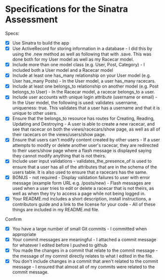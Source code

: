 # Specifications for the Sinatra Assessment

Specs:
- [x] Use Sinatra to build the app 
- [x] Use ActiveRecord for storing information in a database - I did this by using the .new method as well as following that with .save. This was done both for my User model as well as my Racecar model. 
- [x] Include more than one model class (e.g. User, Post, Category) - I included both a User model and a Racecar model
- [x] Include at least one has_many relationship on your User model (e.g. User has_many Posts) - In the User model, a user has_many racecars.
- [x] Include at least one belongs_to relationship on another model (e.g. Post belongs_to User) -  In the Racecar model, a racecar belongs_to a user. 
- [x] Include user accounts with unique login attribute (username or email) - In the User model, the following is used: validates :username, uniqueness: true. This validates that a user has a username and that it is unique to other users. 
- [x] Ensure that the belongs_to resource has routes for Creating, Reading, Updating and Destroying - A user is able to create a new racecar, and see that racecar on both the views/racecars/show page, as well as all of their racecars on the views/users/show page. 
- [x] Ensure that users can't modify content created by other users - If a user attempts to modify or delete another user's racecar, they are redirected to their users/show page where a flash message is displayed saying they cannot modify anything that is not theirs. 
- [x] Include user input validations - validates_the_presence_of is used to ensure that a user has all of the attributes that are in the schema of the users table. It is also used to ensure that a racecars has the same. 
- [x] BONUS - not required - Display validation failures to user with error message (example form URL e.g. /posts/new) - Flash messages are used when a user tries to edit or delete a racecar that is not theirs, as well as when they try to access a page while not being logged in.
- [x] Your README.md includes a short description, install instructions, a contributors guide and a link to the license for your code - All of these things are included in my README.md file. 

Confirm
- [x] You have a large number of small Git commits - I committed when appropriate
- [x] Your commit messages are meaningful - I attached a commit message for whatever I edited before I pushed to github
- [x] You made the changes in a commit that relate to the commit message - the message of my commit directly relates to what I edited in the file.
- [x] You don't include changes in a commit that aren't related to the commit message - I ensured that almost all of my commits were related to the commit message.
